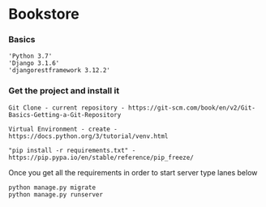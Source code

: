 # Bookstore


### Basics

    'Python 3.7'
    'Django 3.1.6'
    'djangorestframework 3.12.2'

### Get the project and install it 
    Git Clone - current repository - https://git-scm.com/book/en/v2/Git-Basics-Getting-a-Git-Repository

    Virtual Environment - create - https://docs.python.org/3/tutorial/venv.html

    "pip install -r requirements.txt" - https://pip.pypa.io/en/stable/reference/pip_freeze/



Once you get all the requirements in order to start server type lanes below


    python manage.py migrate
    python manage.py runserver

